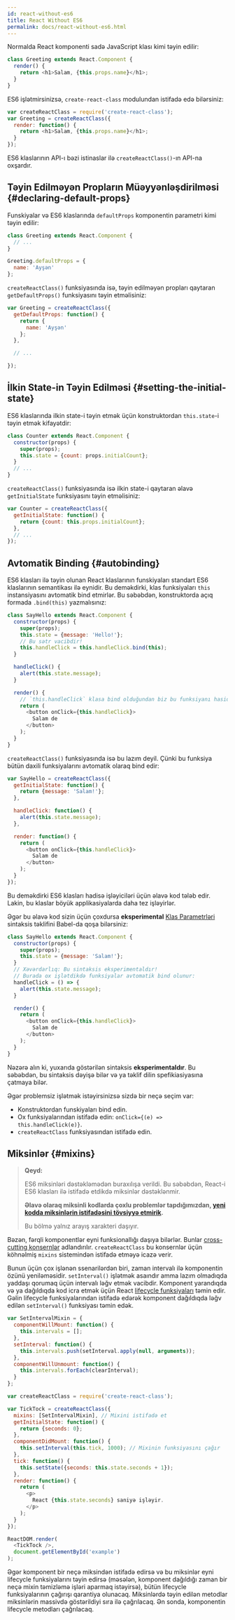 ```yaml
---
id: react-without-es6
title: React Without ES6
permalink: docs/react-without-es6.html
---
```


Normalda React komponenti sadə JavaScript klası kimi təyin edilir:

```javascript
class Greeting extends React.Component {
  render() {
    return <h1>Salam, {this.props.name}</h1>;
  }
}
```

ES6 işlətmirsinizsə, `create-react-class` modulundan istifadə edə bilərsiniz:


```javascript
var createReactClass = require('create-react-class');
var Greeting = createReactClass({
  render: function() {
    return <h1>Salam, {this.props.name}</h1>;
  }
});
```

ES6 klaslarının API-ı bəzi istinaslar ilə `createReactClass()`-ın API-na oxşardır.

## Təyin Edilməyən Propların Müəyyənləşdirilməsi {#declaring-default-props}

Funskiyalar və ES6 klaslarında `defaultProps` komponentin parametri kimi təyin edilir:

```javascript
class Greeting extends React.Component {
  // ...
}

Greeting.defaultProps = {
  name: 'Ayşən'
};
```

`createReactClass()` funksiyasında isə, təyin edilməyən propları qaytaran `getDefaultProps()` funksiyasını təyin etməlisiniz:

```javascript
var Greeting = createReactClass({
  getDefaultProps: function() {
    return {
      name: 'Ayşən'
    };
  },

  // ...

});
```

## İlkin State-in Təyin Edilməsi {#setting-the-initial-state}

ES6 klaslarında ilkin state-i təyin etmək üçün konstruktordan `this.state`-i təyin etmək kifayətdir:

```javascript
class Counter extends React.Component {
  constructor(props) {
    super(props);
    this.state = {count: props.initialCount};
  }
  // ...
}
```

`createReactClass()` funksiyasında isə ilkin state-i qaytaran əlavə `getInitialState` funksiyasını təyin etməlisiniz:

```javascript
var Counter = createReactClass({
  getInitialState: function() {
    return {count: this.props.initialCount};
  },
  // ...
});
```

## Avtomatik Binding {#autobinding}

ES6 klasları ilə təyin olunan React klaslarının funskiyaları standart ES6 klaslarının semantikası ilə eynidir. Bu deməkdirki, klas funksiyaları `this` instansiyasını avtomatik bind etmirlər. Bu səbəbdən, konstruktorda açıq formada `.bind(this)` yazmalısınız:

```javascript
class SayHello extends React.Component {
  constructor(props) {
    super(props);
    this.state = {message: 'Hello!'};
    // Bu sətr vacibdir!
    this.handleClick = this.handleClick.bind(this);
  }

  handleClick() {
    alert(this.state.message);
  }

  render() {
    // `this.handleClick` klasa bind olduğundan biz bu funksiyanı hasidə işləyicisi kimi işlədə bilərik.
    return (
      <button onClick={this.handleClick}>
        Salam de
      </button>
    );
  }
}
```

`createReactClass()` funksiyasında isə bu lazım deyil. Çünki bu funksiya bütün daxili funksiyalarını avtomatik olaraq bind edir:

```javascript
var SayHello = createReactClass({
  getInitialState: function() {
    return {message: 'Salam!'};
  },

  handleClick: function() {
    alert(this.state.message);
  },

  render: function() {
    return (
      <button onClick={this.handleClick}>
        Salam de
      </button>
    );
  }
});
```

Bu deməkdirki ES6 klasları hadisə işləyiciləri üçün əlavə kod tələb edir. Lakin, bu klaslar böyük applikasiyalarda daha tez işləyirlər.

Əgər bu əlavə kod sizin üçün çoxdursa **eksperimental** [Klas Parametrləri](https://babeljs.io/docs/plugins/transform-class-properties/) sintaksis təklifini Babel-da qoşa bilərsiniz:


```javascript
class SayHello extends React.Component {
  constructor(props) {
    super(props);
    this.state = {message: 'Salam!'};
  }
  // Xəvərdarlıq: Bu sintaksis eksperimentaldır!
  // Burada ox işlətdikdə funksiyalar avtomatik bind olunur:
  handleClick = () => {
    alert(this.state.message);
  }

  render() {
    return (
      <button onClick={this.handleClick}>
        Salam de
      </button>
    );
  }
}
```

Nəzərə alın ki, yuxarıda göstərilən sintaksis **eksperimentaldır**. Bu səbəbdən, bu sintaksis dəyişə bilər və ya təklif dilin spefikiasiyasına çatmaya bilər.

Əgər problemsiz işlətmək istəyirsinizsə sizdə bir neçə seçim var:

* Konstruktordan funskiyaları bind edin.
* Ox funksiyalarından istifadə edin: `onClick={(e) => this.handleClick(e)}`.
* `createReactClass` funksiyasından istifadə edin.

## Miksinlər {#mixins}

>**Qeyd:**
>
>ES6 miksinləri dəstəkləmədən buraxılışa verildi. Bu səbəbdən, React-i ES6 klasları ilə istifadə etdikdə miksinlər dəstəklənmir.
>
>**Əlavə olaraq miksinli kodlarda çoxlu problemlər tapdığımızdan, [yeni kodda miksinlərin istifadəsini tövsiyyə etmirik](/blog/2016/07/13/mixins-considered-harmful.html).**
>
>Bu bölmə yalnız arayış xarakteri daşıyır.

Bəzən, fərqli komponentlər eyni funksionallığı daşıya bilərlər. Bunlar [cross-cutting konsernlər](https://en.wikipedia.org/wiki/Cross-cutting_concern) adlandırılır. `createReactClass` bu konsernlər üçün köhnəlmiş `mixins` sistemindən istifadə etməyə icazə verir.

Bunun üçün çox işlənən ssenarilərdən biri, zaman intervalı ilə komponentin özünü yeniləməsidir. `setInterval()` işlətmək asaındır amma lazım olmadıqda yaddaşı qorumaq üçün intervalı ləğv etmək vacibdir. Komponent yarandıqda və ya dağıldıqda kod icra etmək üçün React [lifecycle funksiyaları](/docs/react-component.html#the-component-lifecycle) təmin edir. Gəlin lifecycle funksiyalarından istifadə edərək komponent dağıldıqda ləğv edilən `setInterval()` funksiyası təmin edək.

```javascript
var SetIntervalMixin = {
  componentWillMount: function() {
    this.intervals = [];
  },
  setInterval: function() {
    this.intervals.push(setInterval.apply(null, arguments));
  },
  componentWillUnmount: function() {
    this.intervals.forEach(clearInterval);
  }
};

var createReactClass = require('create-react-class');

var TickTock = createReactClass({
  mixins: [SetIntervalMixin], // Mixini istifadə et
  getInitialState: function() {
    return {seconds: 0};
  },
  componentDidMount: function() {
    this.setInterval(this.tick, 1000); // Mixinin funksiyasını çağır
  },
  tick: function() {
    this.setState({seconds: this.state.seconds + 1});
  },
  render: function() {
    return (
      <p>
        React {this.state.seconds} saniyə işləyir.
      </p>
    );
  }
});

ReactDOM.render(
  <TickTock />,
  document.getElementById('example')
);
```

Əgər komponent bir neçə miksindən istifadə edirsə və bu miksinlər eyni lifecycle funksiyalarını təyin edirsə (məsələn, komponent dağıldığı zaman bir neçə mixin təmizləmə işləri aparmaq istəyirsə), bütün lifecycle funksiyalarının çağırışı qarantiya olunacaq. Miksinlərdə təyin edilən metodlar miksinlərin massivdə göstərildiyi sıra ilə çağrılacaq. Ən sonda, komponentin lifecycle metodları çağrılacaq.
